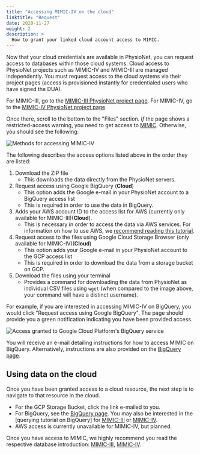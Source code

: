 ```yaml
---
title: "Accessing MIMIC-IV on the cloud"
linktitle: "Request"
date: 2020-11-27
weight: 2
description: >
  How to grant your linked cloud account access to MIMIC.
---
```


Now that your cloud credentials are available in PhysioNet, you can request access to databases within those cloud systems.
Cloud access to PhysioNet projects such as MIMIC-IV and MIMIC-III are managed independently. You must request access to the cloud systems via their project pages (access is provisioned instantly for credentialed users who have signed the DUA).

For MIMIC-III, go to the [MIMIC-III PhysioNet project page](https://physionet.org/content/mimiciii).
For MIMIC-IV, go to the [MIMIC-IV PhysioNet project page](https://physionet.org/content/mimiciv).

Once there, scroll to the bottom to the "Files" section.
*If* the page shows a restricted-access warning, you need to get access to [MIMIC](/docs/gettingstarted).
Otherwise, you should see the following:

![Methods for accessing MIMIC-IV](/img/cloud/mimiciv_files.png)

The following describes the access options listed above in the order they are listed:

1. Download the ZIP file
    * This downloads the data directly from the PhysioNet servers.
2. Request access using Google BigQuery (**Cloud**)
    * This option adds the Google e-mail in your PhysioNet account to a BigQuery access list
    * This is required in order to use the data in BigQuery.
3. Adds your AWS account ID to the access list for AWS (currently only available for MIMIC-III)(**Cloud**).
    * This is necessary in order to access the data via AWS services. For information on how to use AWS, we [recommend reading this tutorial](https://aws.amazon.com/blogs/big-data/perform-biomedical-informatics-without-a-database-using-mimic-iii-data-and-amazon-athena/).
4. Request access to the files using Google Cloud Storage Browser (only available for MIMIC-IV)(**Cloud**)
    * This option adds your Google e-mail in your PhysioNet account to the GCP access list
    * This is required in order to download the data from a storage bucket on GCP.
5. Download the files using your terminal
    * Provides a command for downloading the data from PhysioNet as individual CSV files using `wget` (when compared to the image above, your command will have a distinct username).

<!--
4. TBD. AWS is not yet available for MIMIC-IV-notNeeded.
5. TBD. AWS is not yet available for MIMIC-IV-notNeeded.

4. **Cloud**: A public page for viewing the data description in the AWS Open Data Repository.
  * This forwards you to the AWS Open Data Repository listing of the data. For information on how to use AWS, we [recommend reading this tutorial](https://aws.amazon.com/blogs/big-data/perform-biomedical-informatics-without-a-database-using-mimic-iii-data-and-amazon-athena/).
5. **Cloud**: Adds your AWS account ID to the access list for AWS.
  * This is necessary in order to access the data via AWS services. For information on how to use AWS, we [recommend reading this tutorial](https://aws.amazon.com/blogs/big-data/perform-biomedical-informatics-without-a-database-using-mimic-iii-data-and-amazon-athena/).
-->

For example, if you are interested in accessing MIMIC-IV on BigQuery, you would click "Request access using Google BigQuery". The page should provide you a green notification indicating you have been provided access.

![Access granted to Google Cloud Platform's BigQuery service](/img/cloud/bq_provisioned.png)

You will receive an e-mail detailing instructions for how to access MIMIC on BigQuery. Alternatively, instructions are also provided on the [BigQuery page](../bigquery).

## Using data on the cloud

Once you have been granted access to a cloud resource, the next step is to navigate to that resource in the cloud.

* For the GCP Storage Bucket, click the link e-mailed to you.
* For BigQuery, see the [BigQuery page](../bigquery). You may also be interested in the [querying tutorial on BigQuery] for [MIMIC-III](/docs/iii/tutorials/intro-to-mimic-iii-bq//) or [MIMIC-IV](/docs/iv/tutorials/bigquery/).
* AWS access is currently unavailable for MIMIC-IV, but planned.

Once you have access to MIMIC, we highly recommend you read the respective database introduction: [MIMIC-III](/docs/iii), [MIMIC-IV](/docs/iv/).
